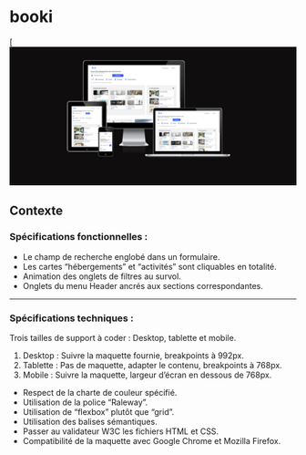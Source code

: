 # booki

[![pres](images/Booki-pres.png)

## Contexte

### Spécifications fonctionnelles :

* Le champ de recherche englobé dans un formulaire.
* Les cartes “hébergements” et “activités” sont cliquables en totalité.
* Animation des onglets de filtres au survol.
* Onglets du menu Header ancrés aux sections correspondantes.
---
### Spécifications techniques :

Trois tailles de support à coder : Desktop, tablette et mobile.
1. Desktop : Suivre la maquette fournie, breakpoints à 992px.
2. Tablette : Pas de maquette, adapter le contenu, breakpoints à 768px.
3. Mobile : Suivre la maquette, largeur d’écran en dessous de 768px.
* Respect de la charte de couleur spécifié.
* Utilisation de la police “Raleway”.
* Utilisation de “flexbox” plutôt que “grid”.
* Utilisation des balises sémantiques.
* Passer au validateur W3C les fichiers HTML et CSS.
* Compatibilité de la maquette avec Google Chrome et Mozilla Firefox.
